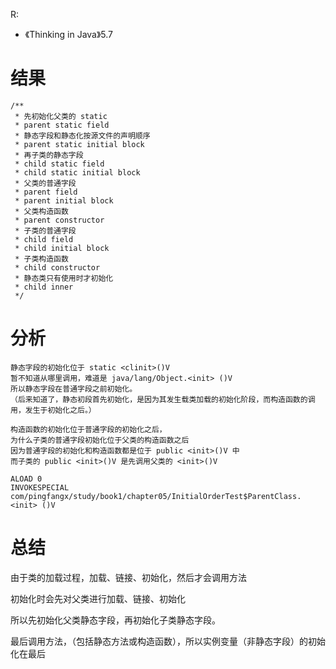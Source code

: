 R:
* 《Thinking in Java》5.7
# 结果

    /**
     * 先初始化父类的 static
     * parent static field
     * 静态字段和静态化按源文件的声明顺序
     * parent static initial block
     * 再子类的静态字段
     * child static field
     * child static initial block
     * 父类的普通字段
     * parent field
     * parent initial block
     * 父类构造函数
     * parent constructor
     * 子类的普通字段
     * child field
     * child initial block
     * 子类构造函数
     * child constructor
     * 静态类只有使用时才初始化
     * child inner
     */
     
# 分析
    静态字段的初始化位于 static <clinit>()V
    暂不知道从哪里调用，难道是 java/lang/Object.<init> ()V
    所以静态字段在普通字段之前初始化。
    （后来知道了，静态初段首先初始化，是因为其发生载类加载的初始化阶段，而构造函数的调用，发生于初始化之后。）
    
    构造函数的初始化位于普通字段的初始化之后，
    为什么子类的普通字段初始化位于父类的构造函数之后
    因为普通字段的初始化和构造函数都是位于 public <init>()V 中
    而子类的 public <init>()V 是先调用父类的 <init>()V
    
    ALOAD 0
    INVOKESPECIAL com/pingfangx/study/book1/chapter05/InitialOrderTest$ParentClass.<init> ()V
    
# 总结
由于类的加载过程，加载、链接、初始化，然后才会调用方法

初始化时会先对父类进行加载、链接、初始化

所以先初始化父类静态字段，再初始化子类静态字段。

最后调用方法，（包括静态方法或构造函数），所以实例变量（非静态字段）的初始化在最后